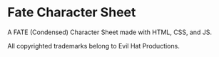 # Fate Character Sheet

A FATE (Condensed) Character Sheet made with HTML, CSS, and JS.

All copyrighted trademarks belong to Evil Hat Productions.


